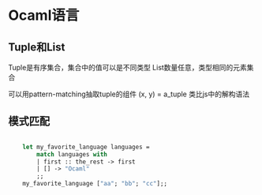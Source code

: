 # Ocaml语言

## Tuple和List

Tuple是有序集合，集合中的值可以是不同类型
List数量任意，类型相同的元素集合

可以用pattern-matching抽取tuple的组件
(x, y) = a_tuple
类比js中的解构语法

## 模式匹配

``` ocaml

    let my_favorite_language languages = 
        match languages with
        | first :: the_rest -> first
        | [] -> "Ocaml"
        ;;
    my_favorite_language ["aa"; "bb"; "cc"];;

```

